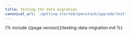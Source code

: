 ```yaml
---
title: Testing the data migration
canonical_url: '/getting-started/openstack/upgrade/test'
---
```


{% include {{page.version}}/testing-data-migration.md %}
